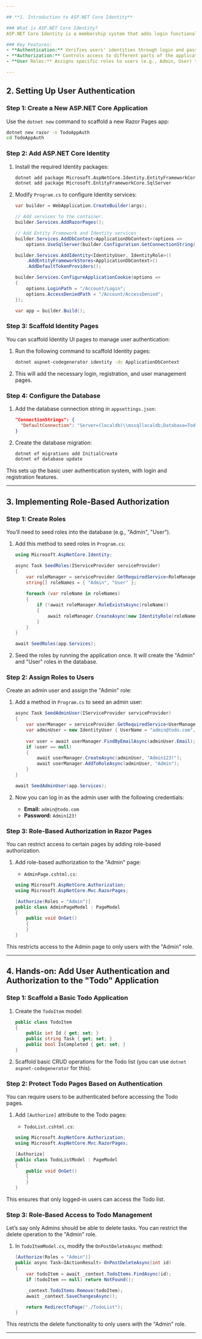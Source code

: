 ```yaml
---

## **1. Introduction to ASP.NET Core Identity**

### What is ASP.NET Core Identity?
ASP.NET Core Identity is a membership system that adds login functionality to your application. It enables user registration, authentication, and authorization to manage users and their roles securely. ASP.NET Core Identity comes with a fully implemented database structure for user management, password hashing, role management, and more.

### Key Features:
- **Authentication:** Verifies users' identities through login and password mechanisms.
- **Authorization:** Controls access to different parts of the application based on roles or claims.
- **User Roles:** Assigns specific roles to users (e.g., Admin, User) to authorize access to different resources.

---
```


## **2. Setting Up User Authentication**

### Step 1: Create a New ASP.NET Core Application
Use the `dotnet new` command to scaffold a new Razor Pages app:

```bash
dotnet new razor -n TodoAppAuth
cd TodoAppAuth
```

### Step 2: Add ASP.NET Core Identity
1. Install the required Identity packages:

    ```bash
    dotnet add package Microsoft.AspNetCore.Identity.EntityFrameworkCore
    dotnet add package Microsoft.EntityFrameworkCore.SqlServer
    ```

2. Modify `Program.cs` to configure Identity services:

    ```csharp
    var builder = WebApplication.CreateBuilder(args);

    // Add services to the container.
    builder.Services.AddRazorPages();

    // Add Entity Framework and Identity services
    builder.Services.AddDbContext<ApplicationDbContext>(options =>
        options.UseSqlServer(builder.Configuration.GetConnectionString("DefaultConnection")));

    builder.Services.AddIdentity<IdentityUser, IdentityRole>()
        .AddEntityFrameworkStores<ApplicationDbContext>()
        .AddDefaultTokenProviders();

    builder.Services.ConfigureApplicationCookie(options =>
    {
        options.LoginPath = "/Account/Login";
        options.AccessDeniedPath = "/Account/AccessDenied";
    });

    var app = builder.Build();
    ```

### Step 3: Scaffold Identity Pages
You can scaffold Identity UI pages to manage user authentication:

1. Run the following command to scaffold Identity pages:

    ```bash
    dotnet aspnet-codegenerator identity -dc ApplicationDbContext
    ```

2. This will add the necessary login, registration, and user management pages.

### Step 4: Configure the Database
1. Add the database connection string in `appsettings.json`:

    ```json
    "ConnectionStrings": {
      "DefaultConnection": "Server=(localdb)\\mssqllocaldb;Database=TodoAppAuthDb;Trusted_Connection=True;"
    }
    ```

2. Create the database migration:

    ```bash
    dotnet ef migrations add InitialCreate
    dotnet ef database update
    ```

This sets up the basic user authentication system, with login and registration features.

---

## **3. Implementing Role-Based Authorization**

### Step 1: Create Roles
You’ll need to seed roles into the database (e.g., "Admin", "User").

1. Add this method to seed roles in `Program.cs`:

    ```csharp
    using Microsoft.AspNetCore.Identity;

    async Task SeedRoles(IServiceProvider serviceProvider)
    {
        var roleManager = serviceProvider.GetRequiredService<RoleManager<IdentityRole>>();
        string[] roleNames = { "Admin", "User" };
        
        foreach (var roleName in roleNames)
        {
            if (!await roleManager.RoleExistsAsync(roleName))
            {
                await roleManager.CreateAsync(new IdentityRole(roleName));
            }
        }
    }

    await SeedRoles(app.Services);
    ```

2. Seed the roles by running the application once. It will create the "Admin" and "User" roles in the database.

### Step 2: Assign Roles to Users
Create an admin user and assign the "Admin" role:

1. Add a method in `Program.cs` to seed an admin user:

    ```csharp
    async Task SeedAdminUser(IServiceProvider serviceProvider)
    {
        var userManager = serviceProvider.GetRequiredService<UserManager<IdentityUser>>();
        var adminUser = new IdentityUser { UserName = "admin@todo.com", Email = "admin@todo.com", EmailConfirmed = true };
        
        var user = await userManager.FindByEmailAsync(adminUser.Email);
        if (user == null)
        {
            await userManager.CreateAsync(adminUser, "Admin123!");
            await userManager.AddToRoleAsync(adminUser, "Admin");
        }
    }

    await SeedAdminUser(app.Services);
    ```

2. Now you can log in as the admin user with the following credentials:
   - **Email:** `admin@todo.com`
   - **Password:** `Admin123!`

### Step 3: Role-Based Authorization in Razor Pages
You can restrict access to certain pages by adding role-based authorization.

1. Add role-based authorization to the "Admin" page:

    - `AdminPage.cshtml.cs`:

    ```csharp
    using Microsoft.AspNetCore.Authorization;
    using Microsoft.AspNetCore.Mvc.RazorPages;

    [Authorize(Roles = "Admin")]
    public class AdminPageModel : PageModel
    {
        public void OnGet()
        {
        }
    }
    ```

This restricts access to the Admin page to only users with the "Admin" role.

---

## **4. Hands-on: Add User Authentication and Authorization to the "Todo" Application**

### Step 1: Scaffold a Basic Todo Application

1. Create the `TodoItem` model:

    ```csharp
    public class TodoItem
    {
        public int Id { get; set; }
        public string Task { get; set; }
        public bool IsCompleted { get; set; }
    }
    ```

2. Scaffold basic CRUD operations for the Todo list (you can use `dotnet aspnet-codegenerator` for this).

### Step 2: Protect Todo Pages Based on Authentication
You can require users to be authenticated before accessing the Todo pages.

1. Add `[Authorize]` attribute to the Todo pages:

    - `TodoList.cshtml.cs`:

    ```csharp
    using Microsoft.AspNetCore.Authorization;
    using Microsoft.AspNetCore.Mvc.RazorPages;

    [Authorize]
    public class TodoListModel : PageModel
    {
        public void OnGet()
        {
        }
    }
    ```

This ensures that only logged-in users can access the Todo list.

### Step 3: Role-Based Access to Todo Management
Let’s say only Admins should be able to delete tasks. You can restrict the delete operation to the "Admin" role.

1. In `TodoItemModel.cs`, modify the `OnPostDeleteAsync` method:

    ```csharp
    [Authorize(Roles = "Admin")]
    public async Task<IActionResult> OnPostDeleteAsync(int id)
    {
        var todoItem = await _context.TodoItems.FindAsync(id);
        if (todoItem == null) return NotFound();

        _context.TodoItems.Remove(todoItem);
        await _context.SaveChangesAsync();

        return RedirectToPage("./TodoList");
    }
    ```

This restricts the delete functionality to only users with the "Admin" role.

---

